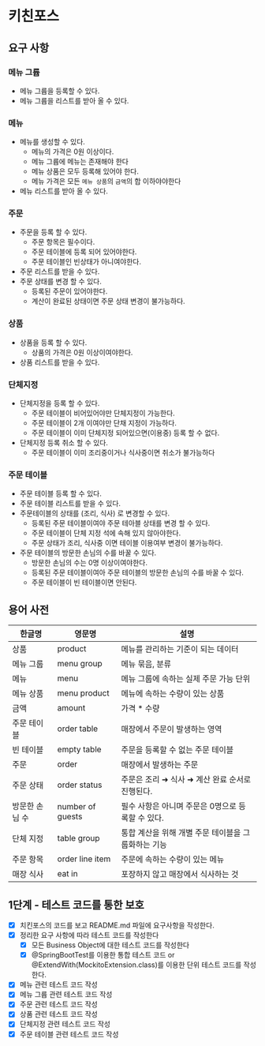 # 키친포스

## 요구 사항
### 메뉴 그륩
+ 메뉴 그륩을 등록할 수 있다.
+ 메뉴 그륩을 리스트를 받아 올 수 있다.

### 메뉴
+ 메뉴를 생성할 수 있다.
  + 메뉴의 가격은 0원 이상이다.
  + 메뉴 그륩에 메뉴는 존재해야 한다
  + 메뉴 상품은 모두 등록해 있어야 한다.
  + 메뉴 가격은 모든 `메뉴 상품`의 `금액`의 합 이하야야한다
+ 메뉴 리스트를 받아 올 수 있다.

### 주문
+ 주문을 등록 할 수 있다.
  + 주문 항목은 필수이다.
  + 주문 테이블에 등록 되어 있어야한다.
  + 주문 테이블인 빈상태가 아니여야한다.
+ 주문 리스트를 받을 수 있다.
+ 주문 상태를 변경 할 수 있다.
  + 등록된 주문이 있어야한다.
  + 계산이 완료된 상태이면 주문 상태 변경이 불가능하다.
### 상품
+ 상품을 등록 할 수 있다.
  + 상품의 가격은 0원 이상이여야한다.
+ 상품 리스트를 받을 수 있다.

### 단체지정
+ 단체지정을 등록 할 수 있다.
  + 주문 테이블이 비어있어야만 단체지정이 가능한다.
  + 주문 테이블이 2개 이여야만 단채 지정이 가능하다.
  + 주문 테이블이 이미 단체지정 되어있으면(이용중) 등록 할 수 없다.
+ 단체지정 등록 취소 할 수 있다.
  + 주문 테이블이 이미 조리중이거나 식사중이면 취소가 불가능하다

### 주문 테이블
+ 주문 테이블 등록 할 수 있다.
+ 주문 테이블 리스트를 받을 수 있다.
+ 주문테이블의 상태를 (조리, 식사) 로 변경할 수 있다.
  + 등록된 주문 테이블이여야 주문 테아블 상태를 변경 할 수 있다.
  + 주문 테이블이 단체 지정 석에 속해 있지 않아야한다.
  + 주문 상태가 조리, 식사중 이면 테이블 이용여부 변경이 불가능하다.
+ 주문 테이블의 방문한 손님의 수를 바꿀 수 있다.
  + 방문한 손님의 수는 0명 이상이여야한다.
  + 등록된 주문 테이블이여아 주문 테이블의 방문한 손님의 수를 바꿀 수 있다.
  + 주문 테이블이 빈 테이블이면 안된다.


## 용어 사전

| 한글명 | 영문명 | 설명 |
| --- | --- | --- |
| 상품 | product | 메뉴를 관리하는 기준이 되는 데이터 |
| 메뉴 그룹 | menu group | 메뉴 묶음, 분류 |
| 메뉴 | menu | 메뉴 그룹에 속하는 실제 주문 가능 단위 |
| 메뉴 상품 | menu product | 메뉴에 속하는 수량이 있는 상품 |
| 금액 | amount | 가격 * 수량 |
| 주문 테이블 | order table | 매장에서 주문이 발생하는 영역 |
| 빈 테이블 | empty table | 주문을 등록할 수 없는 주문 테이블 |
| 주문 | order | 매장에서 발생하는 주문 |
| 주문 상태 | order status | 주문은 조리 ➜ 식사 ➜ 계산 완료 순서로 진행된다. |
| 방문한 손님 수 | number of guests | 필수 사항은 아니며 주문은 0명으로 등록할 수 있다. |
| 단체 지정 | table group | 통합 계산을 위해 개별 주문 테이블을 그룹화하는 기능 |
| 주문 항목 | order line item | 주문에 속하는 수량이 있는 메뉴 |
| 매장 식사 | eat in | 포장하지 않고 매장에서 식사하는 것 |

## 1단계 - 테스트 코드를 통한 보호
- [X] 치킨포스의 코드를 보고 README.md 파일에 요구사항을 작성한다.
- [X] 정리한 요구 사항에 따라 테스트 코드를 작성한다
  - [X] 모든 Business Object에 대한 테스트 코드를 작성한다
  - [X] @SpringBootTest를 이용한 통합 테스트 코드 or @ExtendWith(MockitoExtension.class)를 이용한 단위 테스트 코드를 작성한다.
- [X] 메뉴 관련 테스트 코드 작성
- [X] 메뉴 그륩 관련 테스트 코드 작성
- [X] 주문 관련 테스트 코드 작성
- [X] 상품 관련 테스트 코드 작성
- [X] 단체지정 관련 테스트 코드 작성
- [X] 주문 테이블 관련 테스트 코드 작성
